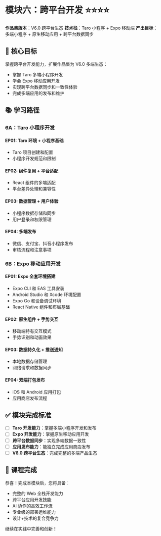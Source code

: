 # 模块六：跨平台开发 ⭐⭐⭐⭐

**作品集版本**：V6.0 跨平台生态
**技术栈**：Taro 小程序 + Expo 移动端
**产出目标**：多端小程序 + 原生移动应用 + 跨平台数据同步

## 📖 核心目标

掌握跨平台开发能力，扩展作品集为 V6.0 多端生态：
- 掌握 Taro 多端小程序开发
- 学会 Expo 移动应用开发
- 实现跨平台数据同步和一致性体验
- 完成多端应用的发布和维护

## 📚 学习路径

### 6A：Taro 小程序开发

#### EP01: Taro 环境 + 小程序基础
- Taro 项目创建和配置
- 小程序开发规范和限制

#### EP02: 组件复用 + 平台适配
- React 组件的多端适配
- 平台差异处理和兼容性

#### EP03: 数据管理 + 用户体验
- 小程序数据存储和同步
- 用户登录和权限管理

#### EP04: 多端发布
- 微信、支付宝、抖音小程序发布
- 审核流程和注意事项

### 6B：Expo 移动应用开发

#### EP01: Expo 全套环境搭建
- Expo CLI 和 EAS 工具安装
- Android Studio 和 Xcode 环境配置
- Expo Go 和设备调试环境
- React Native 组件和布局基础

#### EP02: 原生组件 + 手势交互
- 移动端特有交互模式
- 手势识别和动画效果

#### EP03: 数据持久化 + 推送通知
- 本地数据存储管理
- 网络请求和数据同步

#### EP04: 双端打包发布
- iOS 和 Android 应用打包
- 应用商店发布流程

## ✅ 模块完成标准

- [ ] **Taro 开发能力**：掌握多端小程序开发和发布
- [ ] **Expo 开发能力**：掌握原生移动应用开发
- [ ] **跨平台数据同步**：实现多端数据一致性
- [ ] **应用发布能力**：能独立完成应用商店发布
- [ ] **V6.0 跨平台生态**：完成完整的多端产品生态

## 🎯 课程完成

恭喜！完成本模块后，您将具备：
- 完整的 Web 全栈开发能力
- 跨平台应用开发技能
- AI 协作的高效工作流
- 专业级的部署运维能力
- 设计+技术的复合竞争力

继续在实践中完善和创新！
